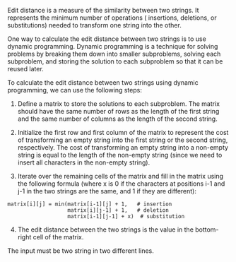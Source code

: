 Edit distance is a measure of the similarity between two strings. It represents the minimum number of operations (
insertions, deletions, or substitutions) needed to transform one string into the other.

One way to calculate the edit distance between two strings is to use dynamic programming. Dynamic programming is a
technique for solving problems by breaking them down into smaller subproblems, solving each subproblem, and storing the
solution to each subproblem so that it can be reused later.

To calculate the edit distance between two strings using dynamic programming, we can use the following steps:

1. Define a matrix to store the solutions to each subproblem. The matrix should have the same number of rows as the
   length of the first string and the same number of columns as the length of the second string.

2. Initialize the first row and first column of the matrix to represent the cost of transforming an empty string into
   the first string or the second string, respectively. The cost of transforming an empty string into a non-empty string
   is equal to the length of the non-empty string (since we need to insert all characters in the non-empty string).

3. Iterate over the remaining cells of the matrix and fill in the matrix using the following formula (where x is 0 if
   the characters at positions i-1 and j-1 in the two strings are the same, and 1 if they are different):

```text
matrix[i][j] = min(matrix[i-1][j] + 1,   # insertion
                   matrix[i][j-1] + 1,   # deletion
                   matrix[i-1][j-1] + x)  # substitution
```

4. The edit distance between the two strings is the value in the bottom-right cell of the matrix.

The input must be two string in two different lines.